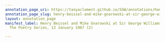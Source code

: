 ```yaml
---
annotation_page_uri: https://tanyaclement.github.io/SGW/annotations/henry-beissel-and-mike-gnarowski-at-sir-george-williams-university-the-poetry-series-13-january-1967-2--canvas-1-toc.json
annotation_page_slug: henry-beissel-and-mike-gnarowski-at-sir-george-williams-university-the-poetry-series-13-january-1967-2--canvas-1-toc
layout: annotation_page
manifest_label: Henry Beissel and Mike Gnarowski at Sir George Williams University,
  The Poetry Series, 13 January 1967 (2)

---
```

